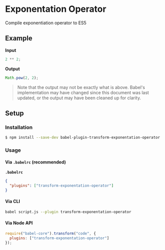 # Exponentation Operator

Compile exponentiation operator to ES5

## Example

**Input**

```js
2 ** 2;
```

**Output**

```js
Math.pow(2, 2);
```

> Note that the output may not be exactly what is above. Babel's implementation
> may have changed since this document was last updated, or the output may have
> been cleaned up for clarity.

## Setup

### Installation

```sh
$ npm install --save-dev babel-plugin-transform-exponentation-operator
```

### Usage

#### Via `.babelrc` (recommended)

**`.babelrc`**

```json
{
  "plugins": ["transform-exponentation-operator"]
}
```

#### Via CLI

```sh
babel script.js --plugin transform-exponentation-operator
```

#### Via Node API

```js
require("babel-core").transform("code", {
  plugins: ["transform-exponentation-operator"]
});
```
